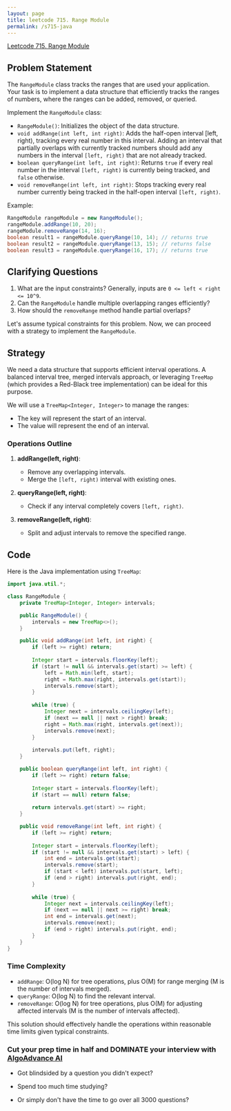 ```yaml
---
layout: page
title: leetcode 715. Range Module
permalink: /s715-java
---
```

[Leetcode 715. Range Module](https://algoadvance.github.io/algoadvance/l715)
## Problem Statement

The `RangeModule` class tracks the ranges that are used your application. Your task is to implement a data structure that efficiently tracks the ranges of numbers, where the ranges can be added, removed, or queried.

Implement the `RangeModule` class:

- `RangeModule()`: Initializes the object of the data structure.
- `void addRange(int left, int right)`: Adds the half-open interval [left, right), tracking every real number in this interval. Adding an interval that partially overlaps with currently tracked numbers should add any numbers in the interval `[left, right)` that are not already tracked.
- `boolean queryRange(int left, int right)`: Returns `true` if every real number in the interval `[left, right)` is currently being tracked, and `false` otherwise.
- `void removeRange(int left, int right)`: Stops tracking every real number currently being tracked in the half-open interval `[left, right)`.

Example:

```java
RangeModule rangeModule = new RangeModule();
rangeModule.addRange(10, 20);
rangeModule.removeRange(14, 16);
boolean result1 = rangeModule.queryRange(10, 14); // returns true
boolean result2 = rangeModule.queryRange(13, 15); // returns false
boolean result3 = rangeModule.queryRange(16, 17); // returns true
```

## Clarifying Questions

1. What are the input constraints? Generally, inputs are `0 <= left < right <= 10^9`.
2. Can the `RangeModule` handle multiple overlapping ranges efficiently?
3. How should the `removeRange` method handle partial overlaps?

Let's assume typical constraints for this problem. Now, we can proceed with a strategy to implement the `RangeModule`.

## Strategy

We need a data structure that supports efficient interval operations. A balanced interval tree, merged intervals approach, or leveraging `TreeMap` (which provides a Red-Black tree implementation) can be ideal for this purpose.

We will use a `TreeMap<Integer, Integer>` to manage the ranges:
- The key will represent the start of an interval.
- The value will represent the end of an interval.

### Operations Outline

1. **addRange(left, right)**:
    - Remove any overlapping intervals.
    - Merge the `[left, right)` interval with existing ones.

2. **queryRange(left, right)**:
    - Check if any interval completely covers `[left, right)`.

3. **removeRange(left, right)**:
    - Split and adjust intervals to remove the specified range.

## Code

Here is the Java implementation using `TreeMap`:

```java
import java.util.*;

class RangeModule {
    private TreeMap<Integer, Integer> intervals;

    public RangeModule() {
        intervals = new TreeMap<>();
    }

    public void addRange(int left, int right) {
        if (left >= right) return;
        
        Integer start = intervals.floorKey(left);
        if (start != null && intervals.get(start) >= left) {
            left = Math.min(left, start);
            right = Math.max(right, intervals.get(start));
            intervals.remove(start);
        }
    
        while (true) {
            Integer next = intervals.ceilingKey(left);
            if (next == null || next > right) break;
            right = Math.max(right, intervals.get(next));
            intervals.remove(next);
        }
        
        intervals.put(left, right);
    }

    public boolean queryRange(int left, int right) {
        if (left >= right) return false;
        
        Integer start = intervals.floorKey(left);
        if (start == null) return false;
        
        return intervals.get(start) >= right;
    }

    public void removeRange(int left, int right) {
        if (left >= right) return;
        
        Integer start = intervals.floorKey(left);
        if (start != null && intervals.get(start) > left) {
            int end = intervals.get(start);
            intervals.remove(start);
            if (start < left) intervals.put(start, left);
            if (end > right) intervals.put(right, end);
        }
    
        while (true) {
            Integer next = intervals.ceilingKey(left);
            if (next == null || next >= right) break;
            int end = intervals.get(next);
            intervals.remove(next);
            if (end > right) intervals.put(right, end);
        }
    }
}
```

### Time Complexity

- `addRange`: O(log N) for tree operations, plus O(M) for range merging (M is the number of intervals merged).
- `queryRange`: O(log N) to find the relevant interval.
- `removeRange`: O(log N) for tree operations, plus O(M) for adjusting affected intervals (M is the number of intervals affected).

This solution should effectively handle the operations within reasonable time limits given typical constraints.


### Cut your prep time in half and DOMINATE your interview with [AlgoAdvance AI](https://algoAdvance.com)

- Got blindsided by a question you didn't expect?

- Spend too much time studying?

- Or simply don't have the time to go over all 3000 questions?

